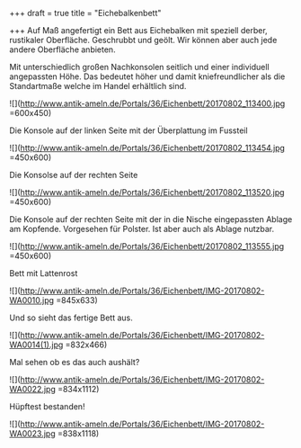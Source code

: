 +++
draft = true
title = "Eichebalkenbett"

+++
Auf Maß angefertigt ein Bett aus Eichebalken mit speziell derber, rustikaler Oberfläche. Geschrubbt und geölt. Wir können aber auch jede andere Oberfläche anbieten.

  
Mit unterschiedlich großen Nachkonsolen seitlich und einer individuell angepassten Höhe. Das bedeutet höher und damit kniefreundlicher als die Standartmaße welche im Handel erhältlich sind.

![](http://www.antik-ameln.de/Portals/36/Eichenbett/20170802_113400.jpg =600x450)

Die Konsole auf der linken Seite mit der Überplattung im Fussteil

![](http://www.antik-ameln.de/Portals/36/Eichenbett/20170802_113454.jpg =450x600)

Die Konsolse auf der rechten Seite

![](http://www.antik-ameln.de/Portals/36/Eichenbett/20170802_113520.jpg =450x600)

Die Konsole auf der rechten Seite mit der in die Nische eingepassten Ablage am Kopfende. Vorgesehen für Polster. Ist aber auch als Ablage nutzbar.

![](http://www.antik-ameln.de/Portals/36/Eichenbett/20170802_113555.jpg =450x600)

Bett mit Lattenrost

![](http://www.antik-ameln.de/Portals/36/Eichenbett/IMG-20170802-WA0010.jpg =845x633)

Und so sieht das fertige Bett aus.

![](http://www.antik-ameln.de/Portals/36/Eichenbett/IMG-20170802-WA0014(1).jpg =832x466)

Mal sehen ob es das auch aushält?

![](http://www.antik-ameln.de/Portals/36/Eichenbett/IMG-20170802-WA0022.jpg =834x1112)

Hüpftest bestanden!

![](http://www.antik-ameln.de/Portals/36/Eichenbett/IMG-20170802-WA0023.jpg =838x1118)